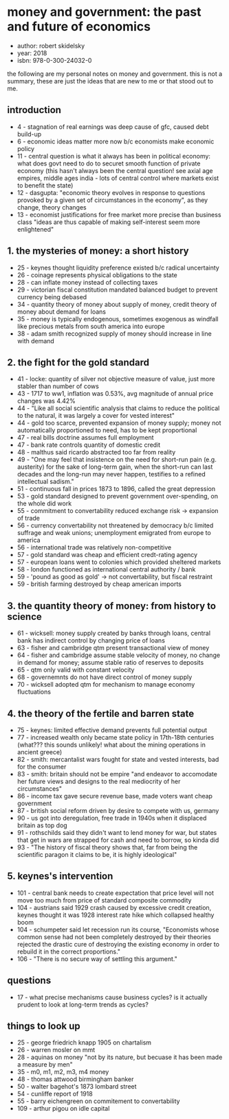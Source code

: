 # money and government: the past and future of economics

- author: robert skidelsky
- year: 2018
- isbn: 978-0-300-24032-0

the following are my personal notes on money and government. this is not a
summary, these are just the ideas that are new to me or that stood out to me.

## introduction

- 4 - stagnation of real earnings was deep cause of gfc, caused debt build-up
- 6 - economic ideas matter more now b/c economists make economic policy
- 11 - central question is what it always has been in political economy: what
    does govt need to do to securet smooth function of private economy (this
    hasn't always been the central question! see axial age empires, middle ages
    india - lots of central control where markets exist to benefit the state)
- 12 - dasgupta: "economic theory evolves in response to questions provoked by a
    given set of circumstances in the economy", as they change, theory changes
- 13 - economist justifications for free market more precise than business class
    "ideas are thus capable of making self-interest seem more enlightened"

## 1. the mysteries of money: a short history
- 25 - keynes thought liquidity preference existed b/c radical uncertainty
- 26 - coinage represents physical obligations to the state
- 28 - can inflate money instead of collecting taxes
- 29 - victorian fiscal constitution mandated balanced budget to prevent
    currency being debased
- 34 - quantity theory of money about supply of money, credit theory of money
    about demand for loans
- 35 - money is typically endogenous, sometimes exogenous as windfall like
    precious metals from south america into europe
- 38 - adam smith recognized supply of money should increase in line with demand

## 2. the fight for the gold standard
- 41 - locke: quantity of silver not objective measure of value, just more
    stabler than number of cows
- 43 - 1717 to ww1, inflation was 0.53%, avg magnitude of annual price changes
    was 4.42%
- 44 - "Like all social scientific analysis that claims to reduce the political
    to the natural, it was largely a cover for vested interest"
- 44 - gold too scarce, prevented expansion of money supply; money not
    automatically proportioned to need, has to be kept proportional
- 47 - real bills doctrine assumes full employment
- 47 - bank rate controls quantity of domestic credit
- 48 - malthus said ricardo abstracted too far from reality
- 49 - "One may feel that insistence on the need for short-run pain (e.g.
    austerity) for the sake of long-term gain, when the short-run can last
    decades and the long-run may never happen, testifies to a refined
    intellectual sadism."
- 51 - continuous fall in prices 1873 to 1896, called the great depression
- 53 - gold standard designed to prevent government over-spending, on the whole
    did work
- 55 - commitment to convertability reduced exchange risk -> expansion of trade
- 56 - currency convertability not threatened by democracy b/c limited suffrage
    and weak unions; unemployment emigrated from europe to america
- 56 - international trade was relatively non-competitive
- 57 - gold standard was cheap and efficient credt-rating agency
- 57 - european loans went to colonies which provided sheltered markets
- 58 - london functioned as international central authority / bank
- 59 - 'pound as good as gold' -> not convertability, but fiscal restraint
- 59 - british farming destroyed by cheap american imports

## 3. the quantity theory of money: from history to science
- 61 - wicksell: money supply created by banks through loans, central bank has
    indirect control by changing price of loans
- 63 - fisher and cambridge qtm present transactional view of money
- 64 - fisher and cambridge assume stable velocity of money, no change in demand
    for money; assume stable ratio of reserves to deposits
- 65 - qtm only valid with constant velocity
- 68 - governemnts do not have direct control of money supply
- 70 - wicksell adopted qtm for mechanism to manage economy fluctuations

## 4. the theory of the fertile and barren state
- 75 - keynes: limited effective demand prevents full potential output
- 77 - increased wealth only became state policy in 17th-18th centuries (what???
    this sounds unlikely! what about the mining operations in ancient greece)
- 82 - smith: mercantalist wars fought for state and vested interests, bad for
    the consumer
- 83 - smith: britain should not be empire "and endeavor to accomodate her
    future views and designs to the real mediocrity of her circumstances"
- 86 - income tax gave secure revenue base, made voters want cheap government
- 87 - british social reform driven by desire to compete with us, germany
- 90 - us got into deregulation, free trade in 1940s when it displaced britain
    as top dog
- 91 - rothschilds said they didn't want to lend money for war, but states that
    get in wars are strapped for cash and need to borrow, so kinda did
- 93 - "The history of fiscal theory shows that, far from being the scientific
    paragon it claims to be, it is highly ideological"

## 5. keynes's intervention
- 101 - central bank needs to create expectation that price level will not move
    too much from price of standard composite commodity
- 104 - austrians said 1929 crash caused by excessive credit creation, keynes
    thought it was 1928 interest rate hike which collapsed healthy boom
- 104 - schumpeter said let recession run its course, "Economists whose common
    sense had not been completely destroyed by their theories rejected the
    drastic cure of destroying the existing economy in order to rebuild it in
    the correct proportions."
- 106 - "There is no secure way of settling this argument."

## questions
- 17 - what precise mechanisms cause business cycles? is it actually prudent to
    look at long-term trends as cycles?

## things to look up
- 25 - george friedrich knapp 1905 on chartalism
- 26 - warren mosler on mmt
- 28 - aquinas on money "not by its nature, but becuase it has been made a
    measure by men"
- 35 - m0, m1, m2, m3, m4 money
- 48 - thomas attwood birmingham banker
- 50 - walter bagehot's 1873 lombard street
- 54 - cunliffe report of 1918
- 55 - barry eichengreen on commitement to convertability
- 109 - arthur pigou on idle capital
